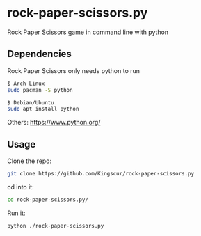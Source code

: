 # rock-paper-scissors.py
Rock Paper Scissors game in command line with python

## Dependencies
Rock Paper Scissors only needs python to run
```sh
$ Arch Linux
sudo pacman -S python

$ Debian/Ubuntu
sudo apt install python
```
Others: https://www.python.org/

## Usage

Clone the repo:
```sh
git clone https://github.com/Kingscur/rock-paper-scissors.py
```
cd into it:
```sh
cd rock-paper-scissors.py/
```
Run it:
```sh
python ./rock-paper-scissors.py
```
